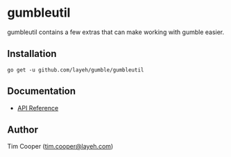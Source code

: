 # gumbleutil

gumbleutil contains a few extras that can make working with gumble easier.

## Installation

    go get -u github.com/layeh/gumble/gumbleutil

## Documentation

- [API Reference](https://godoc.org/github.com/layeh/gumble/gumbleutil)

## Author

Tim Cooper (<tim.cooper@layeh.com>)
